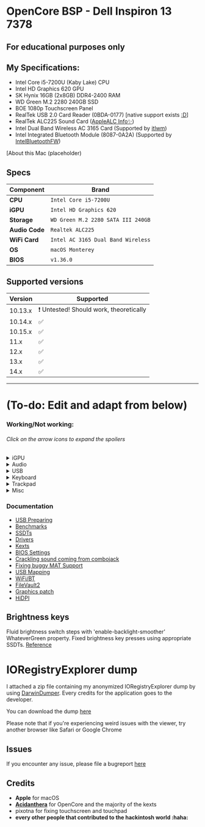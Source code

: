 # OpenCore BSP - Dell Inspiron 13 7378
## For educational purposes only

## My Specifications:
- Intel Core i5-7200U (Kaby Lake) CPU
- Intel HD Graphics 620 GPU
- SK Hynix 16GB (2x8GB) DDR4-2400 RAM
- WD Green M.2 2280 240GB SSD
- BOE 1080p Touchscreen Panel
- RealTek USB 2.0 Card Reader (0BDA-0177) [native support exists [:D](https://github.com/0xFireWolf/RealtekCardReaderFriend/issues/1)] 
- RealTek ALC225 Sound Card ([AppleALC Info✨](https://github.com/dreamwhite/ChonkyAppleALC-Build/blob/master/Realtek/ALC225.md))
- Intel Dual Band Wireless AC 3165 Card (Supported by [itlwm](https://openintelwireless.github.io/itlwm/Compat.html#dvm-iwn:~:text=Intel(R)%20Dual%20Band%20Wireless%20AC%203165))
- Intel Integrated Bluetooth Module (8087-0A2A) (Supported by [IntelBluetoothFW](https://openintelwireless.github.io/IntelBluetoothFirmware/Compat.html#supported-devices:~:text=USB%20IDs%20are%3A-,0x8087%2C%200x0a2a,-0x8087%2C%200x07dc))


[About this Mac (placeholder)

## Specs

| Component      | Brand                                     |
|----------------|-------------------------------------------|
| **CPU**        | `Intel Core i5-7200U`                     |
| **iGPU**       | `Intel HD Graphics 620`                   |
| **Storage**    | `WD Green M.2 2280 SATA III 240GB`        |
| **Audio Code** | `Realtek ALC225`                          |
| **WiFi Card**  | `Intel AC 3165 Dual Band Wireless`        |
| **OS**         | `macOS Monterey`                          |
| **BIOS**       | `v1.36.0`                                 |

## Supported versions

| Version 	| Supported 	|
|---	|---	|
| 10.13.x 	| :heavy_exclamation_mark: Untested! Should work, theoretically	|
| 10.14.x 	| :white_check_mark: 	|
| 10.15.x 	| :white_check_mark: 	|
| 11.x 	| :white_check_mark: 	|
| 12.x 	| :white_check_mark: 	|
| 13.x 	| :white_check_mark: 	|
| 14.x 	| :white_check_mark: 	|

----------------------------------
# (To-do: Edit and adapt from below)
### Working/Not working:

###### Click on the arrow icons to expand the spoilers
<details>
<summary>iGPU</summary>
  
- [x] Intel HD 530 iGPU Backlight support
- [x] Intel HD 530 iGPU HDMI1.4b Output (1920x1080@120Hz)
- [x] Intel HD 530 iGPU Type-C to HDMI Output
- [x] Intel HD 530 iGPU - H264 & HEVC
</details>

<details>
<summary>Audio</summary>
  
- [x] ALC225 Internal Speakers
- [x] ALC225 Internal Microphone
- [x] ALC225 Combojack headphones
- [ ] ALC225 Combojack microphone - Not interested at all
- [x] ALC225 HDMI Audio Output
- [x] ALC225 Type-C to HDMI Audio Output
</details>

<details>
<summary>USB</summary>
  
- [x] All USB ports working and mapped
- [x] Micro SD Card Reader (USB based)
- [x] Webcam (USB based)
</details>

<details>
<summary>Keyboard</summary>
  
- [x] Keyboard (PS2 based)
- [x] HID Key PWRB & SLPB 
- [x] F11 & F12 remapped brightness keys
- [ ] F13 Print Screen remapped key
- [x] Multimedia control sound keys on the side
</details>

<details>
<summary>Trackpad</summary>
  
- [x] I2C Touchpad with gestures
- [ ] Force Touch
</details>


<details>
<summary>Misc</summary>
  
- [x] SpeedStep
- [x] Sleep/Wake using both `hibernatemode` `0` and `25`
- [x] SATA/NVMe PCIe Gen3x4 on M.2 slot
- [x] Sensors CPU, iGPU, Battery, NVMe, Fans
- [x] Native ACPI Battery 8-bit support
- [x] Native NVRAM support
- [x] Recovery (macOS) boot from OpenCore
- [x] Windows 10/Linux boot from OpenCore
- [ ] macOS Ventura Continuity Camera
</details>

### Documentation

- [USB Preparing](/Docs/usb_preparation/README.md)
- [Benchmarks](/Docs/README.md#benchmarks)
- [SSDTs](/Docs/README#ssdt)
- [Drivers](/Docs/README#drivers)
- [Kexts](/Docs/Kexts.md)
- [BIOS Settings](/Docs/BIOS/README.md)
- [Crackling sound coming from combojack](/Docs/headphones_fix/README.md)
- [Fixing buggy MAT Support](/Docs/SysReport/README.md)
- [USB Mapping](/Docs/ACPI/SSDT-3-xh_OEMBD.md)
- [WiFi/BT](/Docs/wifi_and_bt/README.md)
- [FileVault2](/Docs/FileVault2/README.md)
- [Graphics patch](/Docs/graphics_patch/README.md)
- [HiDPI](/Docs/hidpi/README.md)

## Brightness keys

Fluid brightness switch steps with 'enable-backlight-smoother' WhateverGreen property. Fixed brightness key presses using appropriate SSDTs. [Reference](https://dortania.github.io/Getting-Started-With-ACPI/Laptops/trackpad-methods/manual.html#osi-to-xosi:~:text=584f5349-,Dell%20Machines,-%23)

# IORegistryExplorer dump

I attached a zip file containing my anonymized IORegistryExplorer dump by using [DarwinDumper](https://bitbucket.org/blackosx/darwindumper/downloads/). Every credits for the application goes to the developer.

You can download the dump [here](/Docs/DarwinDumper_ioreg.zip)

Please note that if you're experiencing weird issues with the viewer, try another browser like Safari or Google Chrome

## Issues

If you encounter any issue, please file a bugreport [here]()

## Credits

* **Apple** for macOS
* [**Acidanthera**](https://github.com/acidanthera) for OpenCore and the majority of the kexts
* pixotna for fixing touchscreen and touchpad
* **every other people that contributed to the hackintosh world :haha:**
